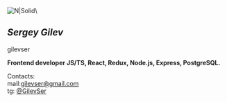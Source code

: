 ![N|Solid](https://gilevser.github.io/GitHubPage/pictures/63256544.png?raw=true)\

## _Sergey Gilev_

gilevser

**Frontend developer JS/TS, React, Redux, Node.js, Express, PostgreSQL.**

Contacts:\
mail:[gilevser@gmail.com](mailto:gilevser@gmail.com)\
tg: [@GilevSer](https://t.me/)